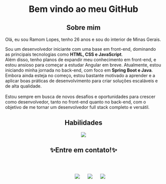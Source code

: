 <h1 align="center">
   Bem vindo ao meu GitHub
</h1>  

<h2 align="center">Sobre mim</h2>

<div align="start">
   <p>Olá, eu sou Ramom Lopes, tenho 26 anos e sou do interior de Minas Gerais.</p>
  <p>
    Sou um desenvolvedor iniciante com uma base em front-end, dominando as principais tecnologias como <b>HTML, CSS e JavaScript</b>.<br>
    Além disso, tenho planos de expandir meu conhecimento em front-end, e estou ansioso para começar a estudar Angular em breve.
    Atualmente, estou iniciando minha jornada no back-end, com foco em <b>Spring Boot e Java</b>. Embora ainda esteja no começo, estou bastante motivado a aprender e a aplicar boas práticas de desenvolvimento para criar soluções escaláveis e de alta qualidade.<br><br>
    Estou sempre em busca de novos desafios e oportunidades para crescer como desenvolvedor, tanto no front-end quanto no back-end, com o objetivo de me tornar um desenvolvedor full stack completo e versátil.
  </p>
</div>

<h2 align="center">Habilidades</h2>

<p align="center">
  <a href="https://skillicons.dev">
    <img src="https://skillicons.dev/icons?i=spring,java,angular,html,css,js,git" />
  </a>
</p>

<h2 align="center">✨Entre em contato!✨</h2>
<pre>
  <p align="center">
     <a href="mailto:ramoncezar531@gmail.com"><img src="https://skillicons.dev/icons?i=gmail" /></a>   <a href="https://www.instagram.com/ramom_llopess/"><img src="https://skillicons.dev/icons?i=instagram" /></a>   <a href="https://www.linkedin.com/in/ramomllopes/"><img src="https://skillicons.dev/icons?i=linkedin" /></a>
  </p>
</pre>
